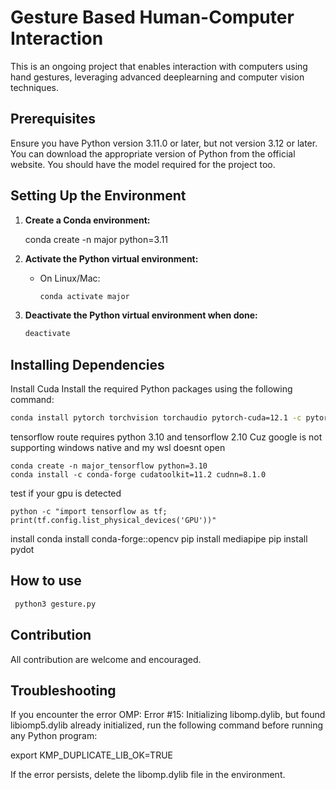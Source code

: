 # Gesture Based Human-Computer Interaction

This is an ongoing project that enables interaction with computers using hand gestures, leveraging advanced deeplearning and computer vision techniques.


## Prerequisites

Ensure you have Python version 3.11.0 or later, but not version 3.12 or later. You can download the appropriate version of Python from the official website.
You should have the model required for the project too.

## Setting Up the Environment

1. **Create a Conda environment:**

    conda create -n major python=3.11

2. **Activate the Python virtual environment:**
    - On Linux/Mac:
        ```bash 
        conda activate major
        ```
3. **Deactivate the Python virtual environment when done:**
    ```bash 
    deactivate
    ```

## Installing Dependencies
Install Cuda
Install the required Python packages using the following command:
``` bash
conda install pytorch torchvision torchaudio pytorch-cuda=12.1 -c pytorch -c nvidia
```
tensorflow route
requires python 3.10 and tensorflow 2.10
Cuz google is not supporting windows native and my wsl doesnt open
```
conda create -n major_tensorflow python=3.10
conda install -c conda-forge cudatoolkit=11.2 cudnn=8.1.0
```
test if your gpu is detected 
```
python -c "import tensorflow as tf; print(tf.config.list_physical_devices('GPU'))"
```


install 
conda install conda-forge::opencv
pip install mediapipe
pip install pydot
## How to use

```bash
 python3 gesture.py
```
## Contribution

All contribution are welcome and encouraged.



## Troubleshooting
If you encounter the error OMP: Error #15: Initializing libomp.dylib, but found libiomp5.dylib already initialized, run the following command before running any Python program:

export KMP_DUPLICATE_LIB_OK=TRUE

If the error persists, delete the libomp.dylib file in the environment.
